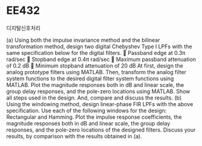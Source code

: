# EE432 
디지털신호처리 



(a) Using both the impulse invariance method and the bilinear transformation
method, design two digital Chebyshev Type I LPFs with the same
specification below for the digital filters.
 Passband edge at 0.3π rad/sec
 Stopband edge at 0.4π rad/sec
 Maximum passband attenuation of 0.2 dB
 Minimum stopband attenuation of 20 dB
At first, design the analog prototype filters using MATLAB. Then, transform
the analog filter system functions to the desired digital filter system
functions using MATLAB. Plot the magnitude responses both in dB and
linear scale, the group delay responses, and the pole-zero locations using
MATLAB. Show all steps used in the design. And, compare and discuss the
results.
(b) Using the windowing method, design linear-phase FIR LPFs with the above
specification.
Use each of the following windows for the design: Rectangular and
Hamming. Plot the impulse response coefficients, the magnitude responses
both in dB and linear scale, the group delay responses, and the pole-zero
locations of the designed filters. Discuss your results, by comparison with
the results obtained in (a).
